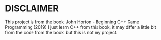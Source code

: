 # DISCLAIMER
This project is from the book: John Horton - Beginning C++ Game Programming (2019) I just learn C++ from this book, it may differ a little bit from the code from the book, but this is not my project.
